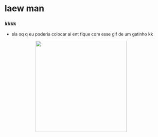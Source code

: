 # Iaew man
### kkkk
- sla oq q eu poderia colocar ai ent fique com esse gif de um gatinho kk
<p align="center">
  <img width="300" height="300" src="https://media.discordapp.net/attachments/860191545726861326/862801666550005850/GatoBite3.gif">
</p>
